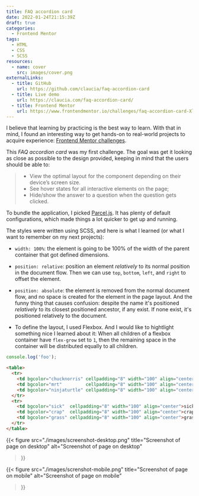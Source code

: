```yaml
---
title: FAQ accordion card
date: 2022-01-24T21:15:39Z
draft: true
categories:
  - Frontend Mentor
tags: 
  - HTML
  - CSS
  - SCSS
resources:
  - name: cover
    src: images/cover.png
externalLinks:
  - title: GitHub
    url: https://github.com/claucia/faq-accordion-card
  - title: Live demo
    url: https://claucia.com/faq-accordion-card/
  - title: Frontend Mentor
    url: https://www.frontendmentor.io/challenges/faq-accordion-card-XlyjD0Oam
---
```



I believe that learning by practicing is the best way to learn. With that in mind, I found an interesting way to get hands-on to real-world projects to acquire experience: [Frontend Mentor challenges][frontend-mentor-challenges].

This _FAQ accordion card_ was my first challenge. The goal was get it looking as close as possible to the design provided, keeping in mind that the users should be able to:

> - View the optimal layout for the component depending on their device’s screen size.
> - See hover states for all interactive elements on the page;
> - Hide/show the answer to a question when the question gets clicked.

To bundle the application, I picked [Parcel.js][parcel-js]. It has plenty of default configurations, which made things a lot quicker to get up and running.

The styles were written using SCSS, and here is what I learned (or what I want to remember on my next projects):

- `width: 100%`: the element is going to be 100% of the width of the parent container that got defined dimensions.

- `position: relative`: position an element _relatively_ to its normal position in the document flow. Then we can use `top`, `bottom`, `left`, and `right` to offset the element.

- `position: absolute`: the element is removed from the normal document flow, and no space is created for the element in the page layout. And the funny thing that causes confusion: despite the name it's positioned _relatively_ to its closest positioned ancestor, if any exist. If none exist, it's positioned relatively to the document.

- To define the layout, I used Flexbox. And I would like to hightlight something nice I learned about it: When all children of a flexbox container have `flex-grow` set to `1`, then the remaining space in the container will be distributed equally to all children.

```javascript
console.log('foo');
```

```html
<table>
  <tr>
    <td bgcolor="chucknorris" cellpadding="8" width="100" align="center">chuck norris</td>
    <td bgcolor="mrt"         cellpadding="8" width="100" align="center" style="color:#ffffff">Mr T</td>
    <td bgcolor="ninjaturtle" cellpadding="8" width="100" align="center" style="color:#ffffff">ninjaturtle</td>
  </tr>
  <tr>
    <td bgcolor="sick"  cellpadding="8" width="100" align="center">sick</td>
    <td bgcolor="crap"  cellpadding="8" width="100" align="center">crap</td>
    <td bgcolor="grass" cellpadding="8" width="100" align="center">grass</td>
  </tr>
</table>
```

{{<
  figure src="./images/screenshot-desktop.png"
  title="Screenshot of page on desktop"
  alt="Screenshot of page on desktop"
>}}

{{<
  figure src="./images/screnshot-mobile.png"
  title="Screenshot of page on mobile"
  alt="Screenshot of page on mobile"
>}}

[frontend-mentor-challenges]: https://www.frontendmentor.io/challenges
[parcel-js]: https://parceljs.org